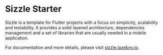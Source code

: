 # Sizzle Starter

Sizzle is a template for Flutter projects with a focus on simplicity, scalability and testability. It provides a solid layered architecture, dependencies management and a set of libraries that are usually needed in a mobile application.

For documentation and more details, please visit [sizzle.lazebny.io](https://sizzle.lazebny.io).